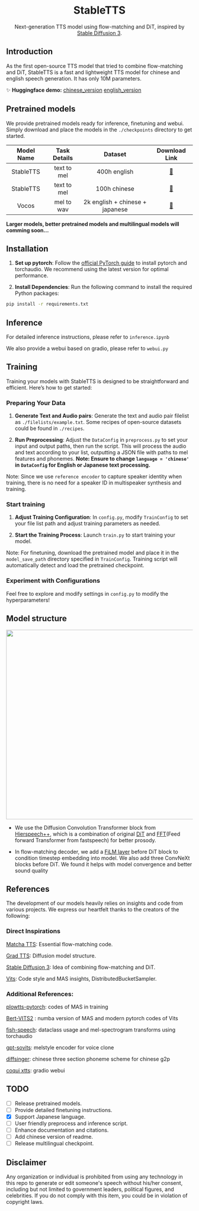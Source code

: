 <div align="center">

# StableTTS

Next-generation TTS model using flow-matching and DiT, inspired by [Stable Diffusion 3](https://stability.ai/news/stable-diffusion-3).


</div>

## Introduction

As the first open-source TTS model that tried to combine flow-matching and DiT, StableTTS is a fast and lightweight TTS model for chinese and english speech generation. It has only 10M parameters. 

✨ **Huggingface demo:** [chinese_version](https://huggingface.co/spaces/KdaiP/StableTTS_zh-demo) [english_version](https://huggingface.co/spaces/KdaiP/StableTTS_en-demo)


## Pretrained models

We provide pretrained models ready for inference, finetuning and webui. Simply download and place the models in the `./checkpoints` directory to get started.

| Model Name | Task Details | Dataset | Download Link |
|:----------:|:------------:|:-------------:|:-------------:|
| StableTTS | text to mel | 400h english | [🤗](https://huggingface.co/KdaiP/StableTTS/blob/main/checkpoint-en_0.pt)|
| StableTTS | text to mel | 100h chinese | [🤗](https://huggingface.co/KdaiP/StableTTS/blob/main/checkpoint-zh_0.pt)|
| Vocos | mel to wav | 2k english + chinese + japanese | [🤗](https://huggingface.co/KdaiP/StableTTS/blob/main/vocoder.pt)|

**Larger models, better pretrained models and multilingual models will comming soon...**

## Installation

1. **Set up pytorch**: Follow the [official PyTorch guide](https://pytorch.org/get-started/locally/) to install pytorch and torchaudio. We recommend using the latest version for optimal performance.

2. **Install Dependencies**: Run the following command to install the required Python packages:

```bash
pip install -r requirements.txt
```



## Inference

For detailed inference instructions, please refer to `inference.ipynb`

We also provide a webui based on gradio, please refer to `webui.py`

## Training

Training your models with StableTTS is designed to be straightforward and efficient. Here’s how to get started:

### Preparing Your Data

1. **Generate Text and Audio pairs**: Generate the text and audio pair filelist as `./filelists/example.txt`. Some recipes of open-source datasets could be found in `./recipes`.

2. **Run Preprocessing**: Adjust the `DataConfig` in `preprocess.py` to set your input and output paths, then run the script. This will process the audio and text according to your list, outputting a JSON file with paths to mel features and phonemes. **Note: Ensure to change `language = 'chinese'` in `DataConfig` for English or Japanese text processing.**

Note: Since we use `reference encoder` to capture speaker identity when training, there is no need for a speaker ID in multispeaker synthesis and training.

### Start training

1. **Adjust Training Configuration**:  In `config.py`, modify `TrainConfig` to set your file list path and adjust training parameters as needed.

2. **Start the Training Process**: Launch `train.py` to start training your model. 

Note: For finetuning, download the pretrained model and place it in the `model_save_path` directory specified in  `TrainConfig`. Training script will automatically detect and load the pretrained checkpoint.

### Experiment with Configurations

Feel free to explore and modify settings in `config.py` to modify the hyperparameters!


## Model structure

<div align="center">

<p style="text-align: center;">
  <img src="./figures/structure.jpg" height="512"/>
</p>

</div>

- We use the Diffusion Convolution Transformer block from [Hierspeech++](https://github.com/sh-lee-prml/HierSpeechpp), which is a combination of original [DiT](https://github.com/sh-lee-prml/HierSpeechpp) and [FFT](https://arxiv.org/pdf/1905.09263.pdf)(Feed forward Transformer from fastspeech) for better prosody.

- In flow-matching decoder, we add a [FiLM layer](https://arxiv.org/abs/1709.07871) before DiT block to condition timestep embedding into model. We also add three ConvNeXt blocks before DiT. We found it helps with model convergence and better sound quality

## References

The development of our models heavily relies on insights and code from various projects. We express our heartfelt thanks to the creators of the following:

### Direct Inspirations

[Matcha TTS](https://github.com/shivammehta25/Matcha-TTS): Essential flow-matching code.

[Grad TTS](https://github.com/huawei-noah/Speech-Backbones/tree/main/Grad-TTS): Diffusion model structure.

[Stable Diffusion 3](https://stability.ai/news/stable-diffusion-3): Idea of combining flow-matching and DiT.

[Vits](https://github.com/jaywalnut310/vits): Code style and MAS insights, DistributedBucketSampler.

### Additional References:

[plowtts-pytorch](https://github.com/p0p4k/pflowtts_pytorch): codes of MAS in training

[Bert-VITS2](https://github.com/Plachtaa/VITS-fast-fine-tuning) : numba version of MAS and modern pytorch codes of Vits

[fish-speech](https://github.com/fishaudio/fish-speech): dataclass usage and mel-spectrogram transforms using torchaudio

[gpt-sovits](https://github.com/RVC-Boss/GPT-SoVITS): melstyle encoder for voice clone

[diffsinger](https://github.com/openvpi/DiffSinger): chinese three section phoneme scheme for chinese g2p

[coqui xtts](https://huggingface.co/spaces/coqui/xtts): gradio webui

## TODO

- [ ] Release pretrained models.
- [ ] Provide detailed finetuning instructions.
- [x] Support Japanese language.
- [ ] User friendly preprocess and inference script.
- [ ] Enhance documentation and citations.
- [ ] Add chinese version of readme.
- [ ] Release multilingual checkpoint.

## Disclaimer

Any organization or individual is prohibited from using any technology in this repo to generate or edit someone's speech without his/her consent, including but not limited to government leaders, political figures, and celebrities. If you do not comply with this item, you could be in violation of copyright laws.